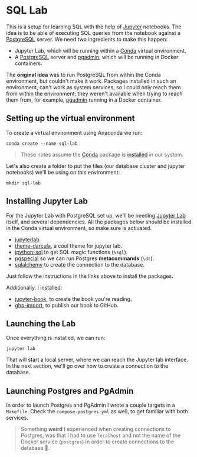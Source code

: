 # SQL Lab
This is a setup for learning SQL with the help of [Jupyter][1] notebooks. The idea is to be able of executing SQL queries from the notebook against a [PostgreSQL][2] server. We need two ingredients to make this happen:

- Jupyter Lab, which will be running within a [Conda][4] virtual environment.
- A [PostgreSQL][1] server and [pgadmin][2], which will be running in Docker containers.

The **original idea** was to run PostgreSQL from within the Conda environment, but couldn't make it work. Packages installed in such an environment, can't work as system services, so I could only reach them from within the environment; they weren't available when trying to reach them from, for example, [pgadmin][3] running in a Docker container.

## Setting up the virtual environment
To create a virtual environment using Anaconda we run:
```
conda create --name sql-lab
```

> These notes assume the [Conda][4] package is [installed](https://docs.conda.io/projects/conda/en/stable/user-guide/install/index.html) in our system.

Let's also create a folder to put the files (our database cluster and jupyter notebooks) we'll be using on this environment:
```
mkdir sql-lab
```

## Installing Jupyter Lab
For the Jupyter Lab with PostgreSQL set up, we'll be needing [Jupyter Lab](https://jupyter.org/) itself, and several dependencies. All the packages below should be installed in the Conda virtual environment, so make sure is activated.

* [jupyterlab](https://anaconda.org/conda-forge/jupyterlab).
* [theme-darcula](https://anaconda.org/conda-forge/theme-darcula), a cool theme for jupyter lab.
* [ipython-sql](https://anaconda.org/conda-forge/ipython-sql) to get SQL magic functions (``%sql``).
* [pgspecial](https://anaconda.org/conda-forge/pgspecial) so we can run Postgres **metacommands** (``\dt``).
* [sqlalchemy](https://anaconda.org/conda-forge/sqlalchemy) to create the connection to the database.

Just follow the instructions in the links above to install the packages.

Additionally, I installed:

* [jupyter-book](https://anaconda.org/conda-forge/jupyter-book), to create the book you're reading.
* [ghp-import](https://anaconda.org/conda-forge/ghp-import), to publish our book to GitHub.

## Launching the Lab
Once everything is installed, we can run:
```
jupyter lab
```

That will start a local server, where we can reach the Jupyter lab interface. In the next section, we'll go over how to create a connection to the database.

## Launching Postgres and PgAdmin
In order to launch Postgres and PgAdmin I wrote a couple targets in a `Makefile`. Check the `compose-postgres.yml` as well, to get familiar with both services.

> Something **weird** I experienced when creating connections to Postgres, was that I had to use ``localhost`` and not the name of the Docker service (``postgres``) in order to create connections to the database 🤔.

[1]: https://jupyter.org/
[2]: https://www.postgresql.org
[3]: https://www.pgadmin.org/
[4]: https://conda.io/projects/conda/en/latest/index.html
